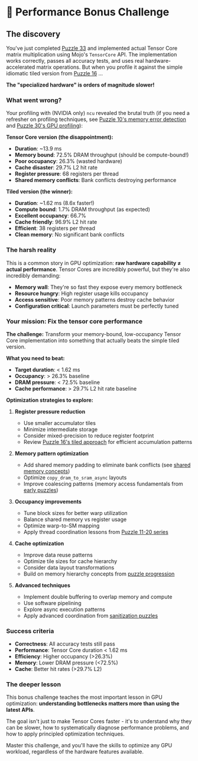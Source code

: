 # 🎯 Performance Bonus Challenge

## The discovery

You've just completed [Puzzle 33](../puzzle_33/puzzle_33.md) and implemented actual Tensor Core matrix multiplication using Mojo's `TensorCore` API. The implementation works correctly, passes all accuracy tests, and uses real hardware-accelerated matrix operations. But when you profile it against the simple idiomatic tiled version from [Puzzle 16](../puzzle_16/tiled.md) ...

**The "specialized hardware" is orders of magnitude slower!**

### What went wrong?

Your profiling with (NVIDIA only) `ncu` revealed the brutal truth (if you need a refresher on profiling techniques, see [Puzzle 10's memory error detection](../puzzle_10/puzzle_10.md) and [Puzzle 30's GPU profiling](../puzzle_30/puzzle_30.md)):

**Tensor Core version (the disappointment):**
- **Duration**: ~13.9 ms
- **Memory bound**: 72.5% DRAM throughput (should be compute-bound!)
- **Poor occupancy**: 26.3% (wasted hardware)
- **Cache disaster**: 29.7% L2 hit rate
- **Register pressure**: 68 registers per thread
- **Shared memory conflicts**: Bank conflicts destroying performance

**Tiled version (the winner):**
- **Duration**: ~1.62 ms (8.6x faster!)
- **Compute bound**: 1.7% DRAM throughput (as expected)
- **Excellent occupancy**: 66.7%
- **Cache friendly**: 96.9% L2 hit rate
- **Efficient**: 38 registers per thread
- **Clean memory**: No significant bank conflicts

### The harsh reality

This is a common story in GPU optimization: **raw hardware capability ≠ actual performance**. Tensor Cores are incredibly powerful, but they're also incredibly demanding:

- **Memory wall**: They're so fast they expose every memory bottleneck
- **Resource hungry**: High register usage kills occupancy
- **Access sensitive**: Poor memory patterns destroy cache behavior
- **Configuration critical**: Launch parameters must be perfectly tuned

### Your mission: Fix the tensor core performance

**The challenge:** Transform your memory-bound, low-occupancy Tensor Core implementation into something that actually beats the simple tiled version.

**What you need to beat:**
- **Target duration**: < 1.62 ms
- **Occupancy**: > 26.3% baseline
- **DRAM pressure**: < 72.5% baseline
- **Cache performance**: > 29.7% L2 hit rate baseline

**Optimization strategies to explore:**

1. **Register pressure reduction**
   - Use smaller accumulator tiles
   - Minimize intermediate storage
   - Consider mixed-precision to reduce register footprint
   - Review [Puzzle 16's tiled approach](../puzzle_16/tiled.md) for efficient accumulation patterns

2. **Memory pattern optimization**
   - Add shared memory padding to eliminate bank conflicts (see [shared memory concepts](../puzzle_16/shared_memory.md))
   - Optimize `copy_dram_to_sram_async` layouts
   - Improve coalescing patterns (memory access fundamentals from [early puzzles](../puzzle_01/puzzle_01.md))

3. **Occupancy improvements**
   - Tune block sizes for better warp utilization
   - Balance shared memory vs register usage
   - Optimize warp-to-SM mapping
   - Apply thread coordination lessons from [Puzzle 11-20 series](../puzzle_11/puzzle_11.md)

4. **Cache optimization**
   - Improve data reuse patterns
   - Optimize tile sizes for cache hierarchy
   - Consider data layout transformations
   - Build on memory hierarchy concepts from [puzzle progression](../puzzle_05/puzzle_05.md)

5. **Advanced techniques**
   - Implement double buffering to overlap memory and compute
   - Use software pipelining
   - Explore async execution patterns
   - Apply advanced coordination from [sanitization puzzles](../puzzle_10/puzzle_10.md)

### Success criteria

- **Correctness**: All accuracy tests still pass
- **Performance**: Tensor Core duration < 1.62 ms
- **Efficiency**: Higher occupancy (>26.3%)
- **Memory**: Lower DRAM pressure (<72.5%)
- **Cache**: Better hit rates (>29.7% L2)

### The deeper lesson

This bonus challenge teaches the most important lesson in GPU optimization: **understanding bottlenecks matters more than using the latest APIs**.

The goal isn't just to make Tensor Cores faster - it's to understand why they can be slower, how to systematically diagnose performance problems, and how to apply principled optimization techniques.

Master this challenge, and you'll have the skills to optimize any GPU workload, regardless of the hardware features available.
